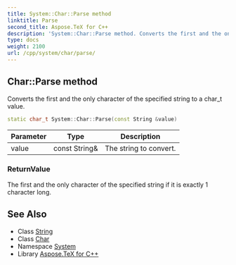 ```yaml
---
title: System::Char::Parse method
linktitle: Parse
second_title: Aspose.TeX for C++
description: 'System::Char::Parse method. Converts the first and the only character of the specified string to a char_t value in C++.'
type: docs
weight: 2100
url: /cpp/system/char/parse/
---
```

## Char::Parse method


Converts the first and the only character of the specified string to a char_t value.

```cpp
static char_t System::Char::Parse(const String &value)
```


| Parameter | Type | Description |
| --- | --- | --- |
| value | const String\& | The string to convert. |

### ReturnValue

The first and the only character of the specified string if it is exactly 1 character long.

## See Also

* Class [String](../../string/)
* Class [Char](../)
* Namespace [System](../../)
* Library [Aspose.TeX for C++](../../../)
